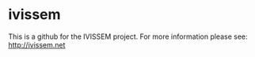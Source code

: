 # ivissem
This is a github for the IVISSEM project. For more information please see: http://ivissem.net
